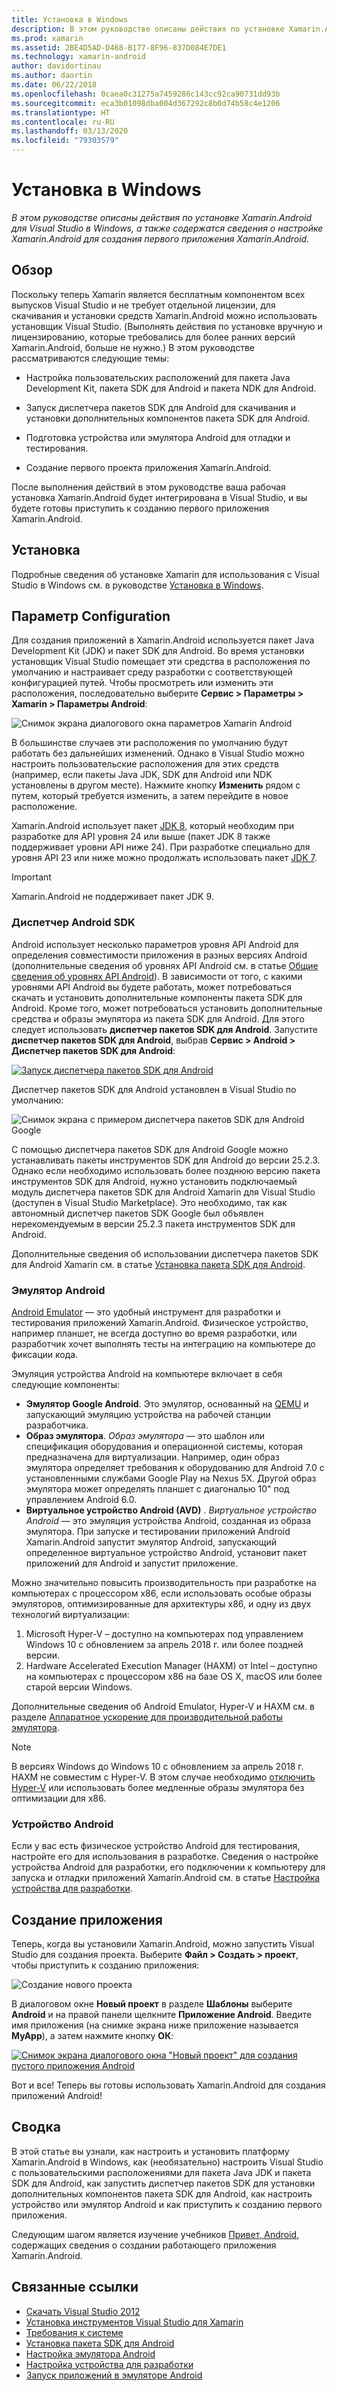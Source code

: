 ```yaml
---
title: Установка в Windows
description: В этом руководстве описаны действия по установке Xamarin.Android для Visual Studio в Windows, а также содержатся сведения о настройке Xamarin.Android для создания первого приложения Xamarin.Android.
ms.prod: xamarin
ms.assetid: 2BE4D5AD-D468-B177-8F96-837D084E7DE1
ms.technology: xamarin-android
author: davidortinau
ms.author: daortin
ms.date: 06/22/2018
ms.openlocfilehash: 0caea0c31275a7459286c143cc92ca90731dd93b
ms.sourcegitcommit: eca3b01098dba004d367292c8b0d74b58c4e1206
ms.translationtype: HT
ms.contentlocale: ru-RU
ms.lasthandoff: 03/13/2020
ms.locfileid: "79303579"
---
```

# <a name="windows-installation"></a>Установка в Windows

_В этом руководстве описаны действия по установке Xamarin.Android для Visual Studio в Windows, а также содержатся сведения о настройке Xamarin.Android для создания первого приложения Xamarin.Android._

## <a name="overview"></a>Обзор

Поскольку теперь Xamarin является бесплатным компонентом всех выпусков Visual Studio и не требует отдельной лицензии, для скачивания и установки средств Xamarin.Android можно использовать установщик Visual Studio.
(Выполнять действия по установке вручную и лицензированию, которые требовались для более ранних версий Xamarin.Android, больше не нужно.) В этом руководстве рассматриваются следующие темы:

- Настройка пользовательских расположений для пакета Java Development Kit, пакета SDK для Android и пакета NDK для Android.

- Запуск диспетчера пакетов SDK для Android для скачивания и установки дополнительных компонентов пакета SDK для Android.

- Подготовка устройства или эмулятора Android для отладки и тестирования.

- Создание первого проекта приложения Xamarin.Android.

После выполнения действий в этом руководстве ваша рабочая установка Xamarin.Android будет интегрирована в Visual Studio, и вы будете готовы приступить к созданию первого приложения Xamarin.Android.

## <a name="installation"></a>Установка

Подробные сведения об установке Xamarin для использования с Visual Studio в Windows см. в руководстве [Установка в Windows](~/get-started/installation/windows.md).

## <a name="configuration"></a>Параметр Configuration

Для создания приложений в Xamarin.Android используется пакет Java Development Kit (JDK) и пакет SDK для Android. Во время установки установщик Visual Studio помещает эти средства в расположения по умолчанию и настраивает среду разработки с соответствующей конфигурацией путей. Чтобы просмотреть или изменить эти расположения, последовательно выберите **Сервис > Параметры > Xamarin > Параметры Android**:

![Снимок экрана диалогового окна параметров Xamarin Android](windows-images/07-settings.png)

В большинстве случаев эти расположения по умолчанию будут работать без дальнейших изменений. Однако в Visual Studio можно настроить пользовательские расположения для этих средств (например, если пакеты Java JDK, SDK для Android или NDK установлены в другом месте). Нажмите кнопку **Изменить** рядом с путем, который требуется изменить, а затем перейдите в новое расположение.

Xamarin.Android использует пакет [JDK 8](https://www.oracle.com/technetwork/java/javase/downloads/jdk8-downloads-2133151.html), который необходим при разработке для API уровня 24 или выше (пакет JDK 8 также поддерживает уровни API ниже 24). При разработке специально для уровня API 23 или ниже можно продолжать использовать пакет [JDK 7](https://www.oracle.com/technetwork/java/javase/downloads/jdk7-downloads-1880260.html).

> [!IMPORTANT]
> Xamarin.Android не поддерживает пакет JDK 9.

### <a name="android-sdk-manager"></a>Диспетчер Android SDK

Android использует несколько параметров уровня API Android для определения совместимости приложения в разных версиях Android (дополнительные сведения об уровнях API Android см. в статье [Общие сведения об уровнях API Android](~/android/app-fundamentals/android-api-levels.md)).
В зависимости от того, с какими уровнями API Android вы будете работать, может потребоваться скачать и установить дополнительные компоненты пакета SDK для Android. Кроме того, может потребоваться установить дополнительные средства и образы эмулятора из пакета SDK для Android. Для этого следует использовать **диспетчер пакетов SDK для Android**. Запустите **диспетчер пакетов SDK для Android**, выбрав **Сервис > Android > Диспетчер пакетов SDK для Android**:

[![Запуск диспетчера пакетов SDK для Android](windows-images/08-sdk-manager-sml.png)](windows-images/08-sdk-manager.png#lightbox)

Диспетчер пакетов SDK для Android установлен в Visual Studio по умолчанию:

![Снимок экрана с примером диспетчера пакетов SDK для Android Google](windows-images/09-google-sdk-manager.png)

С помощью диспетчера пакетов SDK для Android Google можно устанавливать пакеты инструментов SDK для Android до версии 25.2.3. Однако если необходимо использовать более позднюю версию пакета инструментов SDK для Android, нужно установить подключаемый модуль диспетчера пакетов SDK для Android Xamarin для Visual Studio (доступен в Visual Studio Marketplace). Это необходимо, так как автономный диспетчер пакетов SDK Google был объявлен нерекомендуемым в версии 25.2.3 пакета инструментов SDK для Android. 

Дополнительные сведения об использовании диспетчера пакетов SDK для Android Xamarin см. в статье [Установка пакета SDK для Android](~/android/get-started/installation/android-sdk.md).

### <a name="android-emulator"></a>Эмулятор Android

[Android Emulator](https://developer.android.com/studio/run/emulator) — это удобный инструмент для разработки и тестирования приложений Xamarin.Android. Физическое устройство, например планшет, не всегда доступно во время разработки, или разработчик хочет выполнять тесты на интеграцию на компьютере до фиксации кода.

Эмуляция устройства Android на компьютере включает в себя следующие компоненты:

- **Эмулятор Google Android**. Это эмулятор, основанный на [QEMU](https://www.qemu.org/) и запускающий эмуляцию устройства на рабочей станции разработчика.
- **Образ эмулятора**. _Образ эмулятора_ — это шаблон или спецификация оборудования и операционной системы, которая предназначена для виртуализации. Например, один образ эмулятора определяет требования к оборудованию для Android 7.0 с установленными службами Google Play на Nexus 5X. Другой образ эмулятора может определять планшет с диагональю 10" под управлением Android 6.0.
- **Виртуальное устройство Android (AVD)** . _Виртуальное устройство Android_ — это эмуляция устройства Android, созданная из образа эмулятора. При запуске и тестировании приложений Android Xamarin.Android запустит эмулятор Android, запускающий определенное виртуальное устройство Android, установит пакет приложений для Android и запустит приложение.

Можно значительно повысить производительность при разработке на компьютерах с процессором x86, если использовать особые образы эмуляторов, оптимизированные для архитектуры x86, и одну из двух технологий виртуализации:

1. Microsoft Hyper-V &ndash; доступно на компьютерах под управлением Windows 10 с обновлением за апрель 2018 г. или более поздней версии.
2. Hardware Accelerated Execution Manager (HAXM) от Intel &ndash; доступно на компьютерах с процессором x86 на базе OS X, macOS или более старой версии Windows.

Дополнительные сведения об Android Emulator, Hyper-V и HAXM см. в разделе [Аппаратное ускорение для производительной работы эмулятора](~/android/get-started/installation/android-emulator/hardware-acceleration.md).

> [!NOTE]
> В версиях Windows до Windows 10 с обновлением за апрель 2018 г. HAXM не совместим с Hyper-V. В этом случае необходимо [отключить Hyper-V](~/android/get-started/installation/android-emulator/troubleshooting.md#disable-hyperv) или использовать более медленные образы эмулятора без оптимизации для x86.

<a name="device" />

### <a name="android-device"></a>Устройство Android

Если у вас есть физическое устройство Android для тестирования, настройте его для использования в разработке. Сведения о настройке устройства Android для разработки, его подключении к компьютеру для запуска и отладки приложений Xamarin.Android см. в статье [Настройка устройства для разработки](~/android/get-started/installation/set-up-device-for-development.md).

## <a name="create-an-application"></a>Создание приложения

Теперь, когда вы установили Xamarin.Android, можно запустить Visual Studio для создания проекта. Выберите **Файл > Создать > проект**, чтобы приступить к созданию приложения:

![Создание нового проекта](windows-images/10-new-project.png)

В диалоговом окне **Новый проект** в разделе **Шаблоны** выберите **Android** и на правой панели щелкните **Приложение Android**. Введите имя приложения (на снимке экрана ниже приложение называется **MyApp**), а затем нажмите кнопку **ОК**:

[![Снимок экрана диалогового окна "Новый проект" для создания пустого приложения Android](windows-images/11-first-app-sml.w157.png)](windows-images/11-first-app.w157.png#lightbox)

Вот и все! Теперь вы готовы использовать Xamarin.Android для создания приложений Android!

## <a name="summary"></a>Сводка

В этой статье вы узнали, как настроить и установить платформу Xamarin.Android в Windows, как (необязательно) настроить Visual Studio с пользовательскими расположениями для пакета Java JDK и пакета SDK для Android, как запустить диспетчер пакетов SDK для установки дополнительных компонентов пакета SDK для Android, как настроить устройство или эмулятор Android и как приступить к созданию первого приложения.

Следующим шагом является изучение учебников [Привет, Android](~/android/get-started/hello-android/index.md), содержащих сведения о создании работающего приложения Xamarin.Android.

## <a name="related-links"></a>Связанные ссылки

- [Скачать Visual Studio 2012](https://visualstudio.microsoft.com/vs/)
- [Установка инструментов Visual Studio для Xamarin](~/get-started/installation/windows.md)
- [Требования к системе](~/cross-platform/get-started/requirements.md)
- [Установка пакета SDK для Android](~/android/get-started/installation/android-sdk.md)
- [Настройка эмулятора Android](~/android/get-started/installation/android-emulator/index.md)
- [Настройка устройства для разработки](~/android/get-started/installation/set-up-device-for-development.md)
- [Запуск приложений в эмуляторе Android](https://developer.android.com/studio/run/emulator#Requirements)
